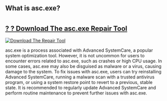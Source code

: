 ## What is asc.exe? 

# <h2><a href="https://exedetect.com/download.php?asc.exe">? ? Download The asc.exe Repair Tool</a></h2>

[![Download The Repair Tool](https://exedetect.com/download-button.jpg)](https://exedetect.com/download.php?asc.exe)

asc.exe is a process associated with Advanced SystemCare, a popular system optimization tool. However, it is not uncommon for users to encounter errors related to asc.exe, such as crashes or high CPU usage. In some cases, asc.exe may also be disguised as malware or a virus, causing damage to the system. To fix issues with asc.exe, users can try reinstalling Advanced SystemCare, running a malware scan with a trusted antivirus program, or using a system restore point to revert to a previous, stable state. It is recommended to regularly update Advanced SystemCare and perform routine maintenance to prevent further issues with asc.exe.